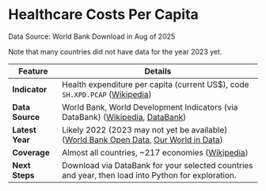 # Healthcare Costs Per Capita

Data Source: World Bank Download in Aug of 2025

Note that many countries did not have data for the year 2023 yet.

| Feature         | Details                                                                                            |
| --------------- | -------------------------------------------------------------------------------------------------- |
| **Indicator**   | Health expenditure per capita (current US\$), code `SH.XPD.PCAP` ([Wikipedia][1])                  |
| **Data Source** | World Bank, World Development Indicators (via DataBank) ([Wikipedia][2], [DataBank][3])            |
| **Latest Year** | Likely 2022 (2023 may not yet be available) ([World Bank Open Data][4], [Our World in Data][5])    |
| **Coverage**    | Almost all countries, \~217 economies ([Wikipedia][2])                                             |
| **Next Steps**  | Download via DataBank for your selected countries and year, then load into Python for exploration. |

[1]: https://en.wikipedia.org/wiki/List_of_countries_by_total_health_expenditure_per_capita?utm_source=chatgpt.com "List of countries by total health expenditure per capita"
[2]: https://en.wikipedia.org/wiki/World_Development_Indicators?utm_source=chatgpt.com "World Development Indicators"
[3]: https://databank.worldbank.org/metadataglossary/world-development-indicators/series/SH.XPD.PCAP?utm_source=chatgpt.com "Health expenditure per capita (current US$)"
[4]: https://data.worldbank.org/indicator/SH.XPD.CHEX.PP.CD "Current health expenditure per capita, PPP ..."
[5]: https://ourworldindata.org/grapher/annual-healthcare-expenditure-per-capita?utm_source=chatgpt.com "Total health spending per person"
